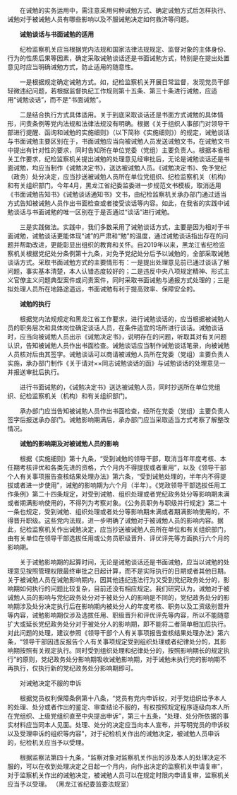 　　在诫勉的实务运用中，需注意采用何种诫勉方式、确定诫勉方式后怎样执行、诫勉对于被诫勉人员有哪些影响以及不服诫勉决定如何救济等问题。

　　**诫勉谈话与书面诫勉的适用**

　　纪检监察机关应当根据党内法规和国家法律法规规定、监督对象的主体身份、行为的性质后果等因素，确定采取诫勉谈话还是书面诫勉方式，特别是在提出处置意见时应当明确诫勉方式，防止适用的随意性。

　　一是根据规定确定诫勉方式。如，纪检监察机关开展日常监督，发现党员干部轻微违纪问题，若根据监督执纪工作规则第十五条、第三十条进行诫勉，应适用“诫勉谈话”，而不是“书面诫勉”。

　　二是结合执行方式具体适用。关于到底采取谈话还是书面方式诫勉的具体情形，问责条例等党内法规和法律法规没有明确。根据《关于组织人事部门对领导干部进行提醒、函询和诫勉的实施细则》（以下简称《实施细则》）的规定，诫勉谈话与书面诫勉主要区别在于，书面诫勉应当向被诫勉人员发送诫勉文书，在诫勉文书中提出有针对性的要求，同时告知所在单位党委（党组）主要负责人。根据本省相关工作要求，纪检监察机关提出诫勉的处理意见经审批后，无论是诫勉谈话还是书面诫勉，均应当制作《诫勉决定书》，送达被诫勉人员。《诫勉决定书》、免予党纪（政务）处分决定，应当抄送被诫勉人员所在单位党组织、纪检监察机关（机构）和有关组织部门。今年4月，黑龙江省纪委监委进一步规范文书模板，取消适用《书面诫勉告知书》《诫勉谈话通知书》文书，由纪检监察机关承办部门通过适当方式告知被诫勉人员作出书面检查或者接受谈话等内容。如此，在我省的实践中诫勉谈话与书面诫勉的唯一区别在于是否通过“谈话”进行诫勉。

　　三是实践做法。实践中，我们多数采用了诫勉谈话方式，主要是因为相对于书面诫勉，诫勉谈话更能体现“诫”的严肃和“勉”的温度，通过诫勉谈话指出存在的问题并帮助改进，更能彰显出组织的教育和关怀。自2019年以来，黑龙江省纪检监察机关根据党纪处分条例第十九条，对免予党纪处分后予以诫勉的，全部采取诫勉谈话方式。采取书面诫勉方式的主要情形有：一是提出处理意见前已通过谈话了解问题，事实基本清楚，本人认错态度较好的；二是违反中央八项规定精神、形式主义官僚主义问题典型案件或问责案件，同时采取书面诫勉与通报方式处理的；三是拟处理人员所在地路途遥远，书面诫勉有利于提高效率、保障安全的。

　　**诫勉的执行**

　　根据党内法规规定和黑龙江省工作要求，进行诫勉谈话的，应当根据被诫勉人员的职务层次和具体岗位确定谈话人员，在条件适宜的场所进行谈话。诫勉谈话时，应当向被诫勉人员出示《诫勉决定书》，说明存在的问题，听取其对有关问题认识，告知被诫勉人员作出书面检查。诫勉谈话应当制作诫勉谈话笔录，向被诫勉人员核对后由其签字。诫勉谈话可以商请被诫勉人员所在党委（党组）主要负责人实施，承办部门制作《关于请对××同志诫勉谈话的函》与诫勉谈话的处理意见一并报送审批后执行。

　　进行书面诫勉的，《诫勉决定书》送达被诫勉人员，同时抄送所在单位党组织、纪检监察机关（机构）和有关组织部门。

　　承办部门应当告知被诫勉人员作出书面检查，经所在党委（党组）主要负责人签字后报送承办部门。诫勉影响期满后，承办部门应当采取适当方式考察了解整改情况。

　　**诫勉的影响期及对被诫勉人员的影响**

　　根据《实施细则》第十九条，“受到诫勉的领导干部，取消当年年度考核、本任期考核评优和各类先进的资格，六个月内不得提拔或者重用”，以及《领导干部个人有关事项报告查核结果处理办法》第六条，“受到诫勉处理的，半年内不得提拔或者进一步使用”，诫勉的影响期为六个月（半年）。《党政领导干部选拔任用工作条例》第二十四条规定，对受到诫勉、组织处理或者党纪政务处分等影响期未满或者期满影响使用的，不得列为考察对象。《公务员职务与职级并行规定》第二十一条也规定，受到诫勉、组织处理或者处分等影响期未满或者期满影响使用的，不得晋升职级。这些党内法规，进一步明确了诫勉对于被诫勉人员的影响内容。据此，纪检监察机关作出诫勉决定，应当抄送被诫勉人员所在单位和有关组织部门，由有关单位在领导干部选拔任用或公务员职级晋升、评优评先等方面执行六个月的影响期。

　　关于诫勉影响期的起算时间，无论是诫勉谈话还是书面诫勉，应当以诫勉的处理意见按照管理权限最终审批之日起计算，而不是实际执行的日期或者其他日期。关于被诫勉人员在诫勉影响期内，因其他违纪违法行为又受到党纪政务处分的，影响期如何执行的问题比较复杂，目前还没有相应规定。我们研究认为，诫勉对于被诫勉人员的影响与党纪政务处分对于被处分人的影响是不同的，党纪政务处分的影响期涉及处分决定执行后在影响期内被处分人的年度考核、职务以及工资级别晋升等内容，诫勉影响期仅涉及选拔任用、职级晋升和评优评先等内容，所以不能随意扩大或延长党纪政务处分对于被处分人的影响期，即不能将二者简单相加后执行。对此问题的处理，建议参照《领导干部个人有关事项报告查核结果处理办法》第六条，“领导干部因违反报告个人有关事项规定受到组织处理或者纪律处分的，其影响期按照有关规定执行。同时受到组织处理和纪律处分的，按照影响期长的规定执行”的原则，党纪政务处分影响期吸收诫勉影响期，对于诫勉未执行完的影响期不再执行，仅执行新的党纪政务处分影响期即可。

　　对诫勉决定不服的申诉

　　根据党员权利保障条例第十八条，“党员有党内申诉权，对于党组织给予本人的处理、处分或者作出的鉴定、审查结论不服的，有权按照规定程序逐级向本人所在党组织、上级党组织直至中央提出申诉”，第三十五条，“处理、处分所依据的事实材料应当同本人见面。处理、处分的决定应当向本人宣布，并写明党员的申诉权以及受理申诉的组织等内容”，对于纪检机关作出的诫勉决定，被诫勉人员申诉的，纪检机关应当予以受理。

　　根据监察法第四十九条，“监察对象对监察机关作出的涉及本人的处理决定不服的，可以在收到处理决定之日起一个月内，向作出决定的监察机关申请复审”，对于监察机关作出的诫勉决定，被诫勉人员可以在规定时限内申请复审，监察机关应当予以受理。 （黑龙江省纪委监委法规室）